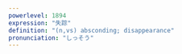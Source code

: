 ```yaml
---
powerlevel: 1894
expression: "失踪"
definition: "(n,vs) absconding; disappearance"
pronunciation: "しっそう"
---
```

